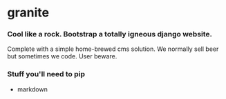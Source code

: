 # granite

### Cool like a rock. Bootstrap a totally igneous django website.

Complete with a simple home-brewed cms solution. We normally sell beer but sometimes we code. User beware.

### Stuff you'll need to pip
- markdown
